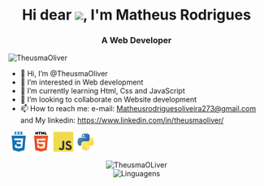 <h1 align="center">Hi dear <img src="https://raw.githubusercontent.com/kaueMarques/kaueMarques/master/hi.gif" width="30px">, I'm Matheus Rodrigues</h1>
<h3 align="center">A Web Developer </h3>
<p align="left"> <img src="https://komarev.com/ghpvc/?username=TheusmaOliver" alt="TheusmaOliver" /> </p>

- 👋 Hi, I’m @TheusmaOliver
- 👀 I’m interested in Web development
- 🌱 I’m currently learning Html, Css and JavaScript
- 💞️ I’m looking to collaborate on Website development
- 📫 How to reach me: e-mail: Matheusrodriguesoliveira273@gmail.com and My linkedin: https://www.linkedin.com/in/theusmaoliver/

<p align="left">
<img src="https://raw.githubusercontent.com/devicons/devicon/master/icons/css3/css3-plain-wordmark.svg" alt="css3"  width="40" height="40"/>
<img src="https://raw.githubusercontent.com/devicons/devicon/master/icons/html5/html5-original-wordmark.svg" alt="html5"  width="40" height="40"/>
<img src="https://raw.githubusercontent.com/devicons/devicon/master/icons/javascript/javascript-original.svg" alt="javascript" width="40" height="40"/>
<img src="https://raw.githubusercontent.com/devicons/devicon/master/icons/python/python-original.svg" alt="javascript" width="40" height="40"/></p><p align="center">
<img src="https://github-readme-stats.vercel.app/api?username=TheusmaOliver&show_icons=true" alt="TheusmaOLiver" width="450"/> 
<br/>
<img src="https://github-readme-stats.vercel.app/api/top-langs/?username=TheusmaOliver&show_icons=true&langs_count=10&layout=compact&theme=buefy&count_private=true" alt="Linguagens" width="450"/>
</p>
<!---
TheusmaOliver/TheusmaOliver is a ✨ special ✨ repository because its `README.md` (this file) appears on your GitHub profile.
You can click the Preview link to take a look at your changes.
--->
